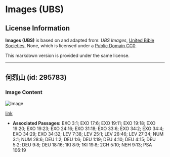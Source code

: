 # Images (UBS)

## License Information

**Images (UBS)** is based on and adapted from: _UBS Images_, [United Bible Societies](https://unitedbiblesocieties.org/), None, which is licensed under a [Public Domain CC0](https://creativecommons.org/public-domain/cc0/).

This markdown version is provided under the same license.



--------------------------------

## 何烈山 (id: 295783)

### Image Content

![Image](https://cdn.aquifer.bible/aquifer-content/resources/Media/WEB-0302_horeb.jpg)

[link](https://cdn.aquifer.bible/aquifer-content/resources/Media/WEB-0302_horeb.jpg)

* **Associated Passages:** EXO 3:1; EXO 17:6; EXO 19:11; EXO 19:18; EXO 19:20; EXO 19:23; EXO 24:16; EXO 31:18; EXO 33:6; EXO 34:2; EXO 34:4; EXO 34:29; EXO 34:32; LEV 7:38; LEV 25:1; LEV 26:46; LEV 27:34; NUM 3:1; NUM 28:6; DEU 1:2; DEU 1:6; DEU 1:19; DEU 4:10; DEU 4:15; DEU 5:2; DEU 9:8; DEU 18:16; 1KI 8:9; 1KI 19:8; 2CH 5:10; NEH 9:13; PSA 106:19

